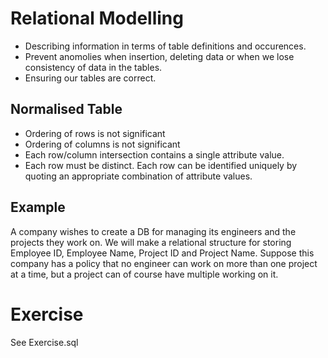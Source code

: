 # Relational Modelling
- Describing information in terms of table definitions and occurences.
- Prevent anomolies when insertion, deleting data or when we lose consistency of data in the tables.
- Ensuring our tables are correct.

## Normalised Table
- Ordering of rows is not significant
- Ordering of columns is not significant
- Each row/column intersection contains a single attribute value.
- Each row must be distinct. Each row can be identified uniquely by quoting an appropriate combination of attribute values.

## Example
A company wishes to create a DB for managing its engineers and the projects they work on. We will make a relational structure for storing Employee ID, Employee Name, Project ID and Project Name.
Suppose this company has a policy that no engineer can work on more than one project at a time, but a project can of course have multiple working on it.

# Exercise
See Exercise.sql
